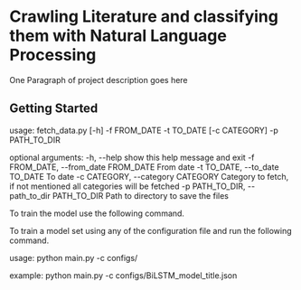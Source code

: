 # Crawling Literature and classifying them with Natural Language Processing

One Paragraph of project description goes here

## Getting Started

usage: fetch_data.py [-h] -f FROM_DATE -t TO_DATE [-c CATEGORY] -p PATH_TO_DIR

optional arguments:
  -h, --help            show this help message and exit
  -f FROM_DATE, --from_date FROM_DATE
                        From date
  -t TO_DATE, --to_date TO_DATE
                        To date
  -c CATEGORY, --category CATEGORY
                        Category to fetch, if not mentioned all categories
                        will be fetched
  -p PATH_TO_DIR, --path_to_dir PATH_TO_DIR
                        Path to directory to save the files


To train the model use the following command.

To train a model set using any of the configuration file and run the following command.

usage: python main.py -c configs/<any config file>

example:
python main.py -c configs/BiLSTM_model_title.json
